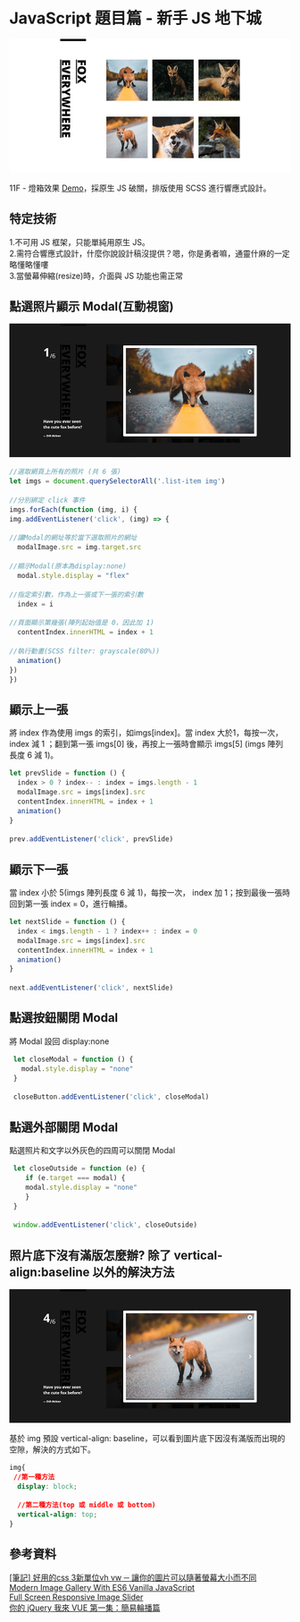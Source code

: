 # JavaScript 題目篇 - 新手 JS 地下城
 ![image]( https://github.com/HuiyuLiz/js-lightbox/blob/master/img/screenshot-3.jpg)  
 
11F - 燈箱效果 <a href="https://huiyuliz.github.io/js-lightbox/" target="_blank">Demo</a>，採原生 JS 破關，排版使用 SCSS 進行響應式設計。

 ## 特定技術 
 1.不可用 JS 框架，只能單純用原生 JS。  
 2.需符合響應式設計，什麼你說設計稿沒提供？嗯，你是勇者嘛，通靈什麻的一定略懂略懂嘍  
 3.當螢幕伸縮(resize)時，介面與 JS 功能也需正常
 
  ## 點選照片顯示 Modal(互動視窗)  
  
 ![image]( https://github.com/HuiyuLiz/js-lightbox/blob/master/img/screenshot-2.jpg)  
 
  ```js
  //選取網頁上所有的照片 (共 6 張)
  let imgs = document.querySelectorAll('.list-item img')
  
  //分別綁定 click 事件
  imgs.forEach(function (img, i) {
  img.addEventListener('click', (img) => {
  
  //讓Modal的網址等於當下選取照片的網址
    modalImage.src = img.target.src  
    
  //顯示Modal(原本為display:none)  
    modal.style.display = "flex"  
    
  //指定索引數，作為上一張或下一張的索引數    
    index = i  
    
  //頁面顯示第幾張(陣列起始值是 0，因此加 1)      
    contentIndex.innerHTML = index + 1  
    
  //執行動畫(SCSS filter: grayscale(80%))     
    animation()  
  })
}) 
  ```  
  ## 顯示上一張  
  將 index 作為使用 imgs 的索引，如imgs[index]。當 index 大於1，每按一次， index 減 1 ；翻到第一張 imgs[0] 後，再按上一張時會顯示 imgs[5] (imgs 陣列長度 6 減 1)。
  ```js
  let prevSlide = function () {
    index > 0 ? index-- : index = imgs.length - 1
    modalImage.src = imgs[index].src
    contentIndex.innerHTML = index + 1
    animation()
  }

  prev.addEventListener('click', prevSlide)
  ```  
  ## 顯示下一張  
  當 index 小於 5(imgs 陣列長度 6 減 1)，每按一次， index 加 1；按到最後一張時回到第一張 index = 0，進行輪播。
  ```js
  let nextSlide = function () {
    index < imgs.length - 1 ? index++ : index = 0
    modalImage.src = imgs[index].src
    contentIndex.innerHTML = index + 1
    animation()
  }
  
  next.addEventListener('click', nextSlide)
  ```  
  ## 點選按鈕關閉 Modal
  將 Modal 設回 display:none  
  
```js
 let closeModal = function () {
   modal.style.display = "none"
 }
  
 closeButton.addEventListener('click', closeModal)
```  
  ## 點選外部關閉 Modal
  點選照片和文字以外灰色的四周可以關閉 Modal  
  
```js
 let closeOutside = function (e) {
    if (e.target === modal) {
    modal.style.display = "none"
    }
 }
  
 window.addEventListener('click', closeOutside)
```  
  ## 照片底下沒有滿版怎麼辦? 除了 vertical-align:baseline 以外的解決方法
   ![image]( https://github.com/HuiyuLiz/js-lightbox/blob/master/img/screenshot-1.jpg)    
   
   基於 img 預設 vertical-align: baseline，可以看到圖片底下因沒有滿版而出現的空隙，解決的方式如下。
   
```css
img{
 //第一種方法
  display: block;

  //第二種方法(top 或 middle 或 bottom)
  vertical-align: top;
}
```  

  ## 參考資料
  <a href="https://pjchender.blogspot.com/2015/04/css-3vh-vw.html" target="_blank">[筆記] 好用的css 3新單位vh vw ─ 讓你的圖片可以隨著螢幕大小而不同</a>  
  <a href="https://www.youtube.com/watch?v=afoxd5b0bJo" target="_blank">Modern Image Gallery With ES6 Vanilla JavaScript</a>   
  <a href="https://www.youtube.com/watch?v=wWWNrANNO1k" target="_blank">Full Screen Responsive Image Slider</a>    
  <a href="https://www.youtube.com/watch?v=2iclZL9SUqA" target="_blank">你的 jQuery 我來 VUE 第一集：簡易輪播篇</a>       
   
  
